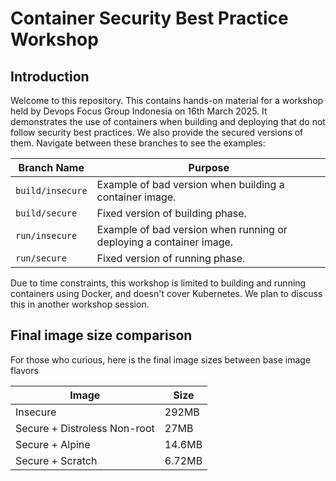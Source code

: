 # Container Security Best Practice Workshop

## Introduction
Welcome to this repository. This contains hands-on material for a workshop held by Devops Focus Group Indonesia on 16th March 2025. It demonstrates the use of containers when building and deploying that do not follow security best practices. We also provide the secured versions of them. Navigate between these branches to see the examples:

| Branch Name      | Purpose                                                             |
| ---------------- | ------------------------------------------------------------------- |
| `build/insecure` | Example of bad version when building a container image.             |
| `build/secure`   | Fixed version of building phase.                                    |
| `run/insecure`   | Example of bad version when running or deploying a container image. |
| `run/secure`     | Fixed version of running phase.                                     |

Due to time constraints, this workshop is limited to building and running containers using Docker, and doesn't cover Kubernetes. We plan to discuss this in another workshop session.

## Final image size comparison

For those who curious, here is the final image sizes between base image flavors

| Image                        | Size   |
| ---------------------------- | ------ |
| Insecure                     | 292MB  |
| Secure + Distroless Non-root | 27MB   |
| Secure + Alpine              | 14.6MB |
| Secure + Scratch             | 6.72MB |
